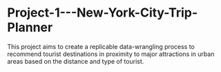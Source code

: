 # Project-1---New-York-City-Trip-Planner
This project aims to create a replicable data-wrangling process to recommend tourist destinations in proximity to major attractions in urban areas based on the distance and type of tourist.
